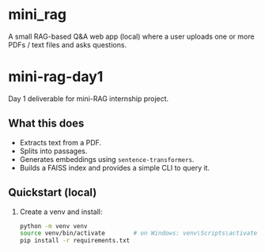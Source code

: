 # mini_rag
A small RAG-based Q&amp;A web app (local) where a user uploads one or more PDFs / text files and asks questions.

# mini-rag-day1

Day 1 deliverable for mini-RAG internship project.

## What this does
- Extracts text from a PDF.
- Splits into passages.
- Generates embeddings using `sentence-transformers`.
- Builds a FAISS index and provides a simple CLI to query it.

## Quickstart (local)
1. Create a venv and install:
   ```bash
   python -m venv venv
   source venv/bin/activate        # on Windows: venv\Scripts\activate
   pip install -r requirements.txt
